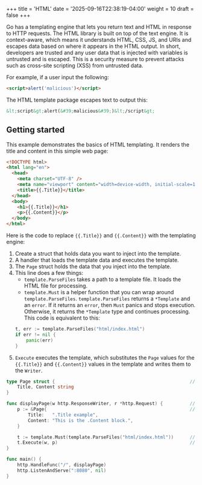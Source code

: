 +++
title = 'HTML'
date = '2025-09-16T22:38:19-04:00'
weight = 10
draft = false
+++

Go has a templating engine that lets you return text and HTML in response to HTTP requests. The HTML library is built on top of the text engine. It is context-aware, which means it understands HTML, CSS, JS, and URIs and escapes data based on where it appears in the HTML output. In short, developers are trusted and any user data that is injected with variables is untrusted and is escaped. This is a security measure to prevent attacks such as cross-site scripting (XSS) from untrusted data.

For example, if a user input the following:

```html
<script>alert('malicious')</script>
```

The HTML template package escapes text to output this:

```html
&lt;script&gt;alert(&#39;malicious&#39;)&lt;/script&gt;
```

## Getting started

This example demonstrates the basics of HTML templating. It renders the title and content in this simple web page:

```html
<!DOCTYPE html>
<html lang="en">
  <head>
    <meta charset="UTF-8" />
    <meta name="viewport" content="width=device-width, initial-scale=1.0" />
    <title>{{.Title}}</title>
  </head>
  <body>
    <h1>{{.Title}}</h1>
    <p>{{.Content}}</p>
  </body>
</html>
```

Here is the code to replace `{{.Title}}` and `{{.Content}}` with the templating engine:
1. Create a struct that holds data you want to inject into the template.
2. A handler that loads the template data and executes the template.
3. The `Page` struct holds the data that you inject into the template.
4. This line does a few things:
   - `template.ParseFiles` takes a path to a template file. It loads the HTML file for processing.
   - `template.Must` is a helper function that you can wrap around `template.ParseFiles`. `template.ParseFiles` returns a `*Template` and an `error`. If it returns an `error`, then `Must` panics and stops execution. Otherwise, it returns the `*Template` type and continues processing. This code is equivalent to this:
   ```go
   t, err := template.ParseFiles("html/index.html")
   if err != nil {
       panic(err)
   }
   ```
5. `Execute` executes the template, which substitutes the `Page` values for the `{{.Title}}` and `{{.Content}}` values in the template and writes them to the `Writer`.
   

```go
type Page struct {                                                  // 1
	Title, Content string
}

func displayPage(w http.ResponseWriter, r *http.Request) {          // 2
	p := &Page{                                                     // 3
		Title:   ".Title example",
		Content: "This is the .Content block.",
	}

	t := template.Must(template.ParseFiles("html/index.html"))      // 4
	t.Execute(w, p)                                                 // 5
}

func main() {
	http.HandleFunc("/", displayPage)
	http.ListenAndServe(":8080", nil)
}
```